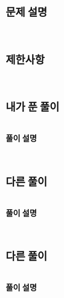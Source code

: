 # 문제 설명
## 

<br>

# 제한사항
## 
## 
## 
## 

<br>

# 내가 푼 풀이

```js

```
## 풀이 설명
###

<br>

# 다른 풀이

```js

```
## 풀이 설명
###

<br>

# 다른 풀이

```js

```
## 풀이 설명
###